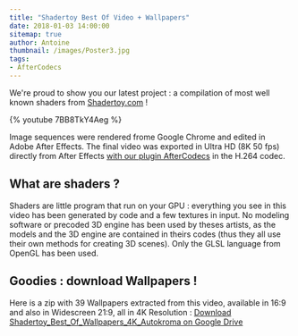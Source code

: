 ```yaml
---
title: "Shadertoy Best Of Video + Wallpapers"
date: 2018-01-03 14:00:00
sitemap: true
author: Antoine
thumbnail: /images/Poster3.jpg
tags:
- AfterCodecs
---
```


We're proud to show you our latest project : a compilation of most well known shaders from [Shadertoy.com](https://www.shadertoy.com) !

<!-- more -->

{% youtube 7BB8TkY4Aeg %}

Image sequences were rendered frome Google Chrome and edited in Adobe After Effects. The final video was exported in Ultra HD (8K 50 fps) directly from After Effects [with our plugin AfterCodecs](/aftercodecs/) in the H.264 codec.

## What are shaders ?

Shaders are little program that run on your GPU : everything you see in this video has been generated by code and a few textures in input. No modeling software or precoded 3D engine has been used by theses artists, as the models and the 3D engine are contained in theirs codes (thus they all use their own methods for creating 3D scenes). Only the GLSL language from OpenGL has been used.

## Goodies : download Wallpapers !

Here is a zip with 39 Wallpapers extracted from this video, available in 16:9 and also in Widescreen 21:9, all in 4K Resolution :
[Download Shadertoy_Best_Of_Wallpapers_4K_Autokroma on Google Drive](https://drive.google.com/open?id=1HqZp7eIp38-0kcrz_XXlQzcvqFX6n7MP)
